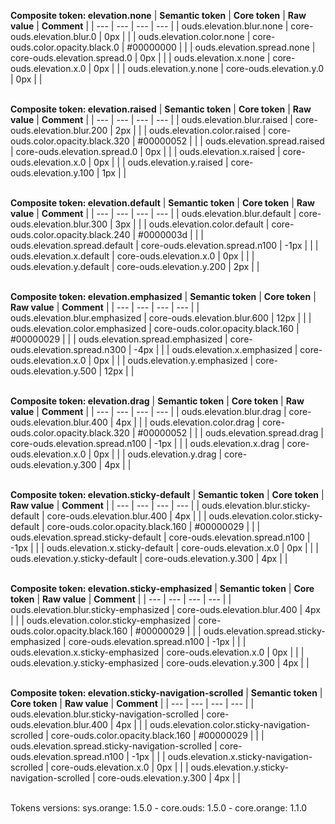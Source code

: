 **Composite token: elevation.none**
| **Semantic token** | **Core token** | **Raw value** | **Comment** |
| --- | --- | --- | --- |
| ouds.elevation.blur.none | core-ouds.elevation.blur.0 | 0px |  |
| ouds.elevation.color.none | core-ouds.color.opacity.black.0 | #00000000 |  |
| ouds.elevation.spread.none | core-ouds.elevation.spread.0 | 0px |  |
| ouds.elevation.x.none | core-ouds.elevation.x.0 | 0px |  |
| ouds.elevation.y.none | core-ouds.elevation.y.0 | 0px |  |

<br>**Composite token: elevation.raised**
| **Semantic token** | **Core token** | **Raw value** | **Comment** |
| --- | --- | --- | --- |
| ouds.elevation.blur.raised | core-ouds.elevation.blur.200 | 2px |  |
| ouds.elevation.color.raised | core-ouds.color.opacity.black.320 | #00000052 |  |
| ouds.elevation.spread.raised | core-ouds.elevation.spread.0 | 0px |  |
| ouds.elevation.x.raised | core-ouds.elevation.x.0 | 0px |  |
| ouds.elevation.y.raised | core-ouds.elevation.y.100 | 1px |  |

<br>**Composite token: elevation.default**
| **Semantic token** | **Core token** | **Raw value** | **Comment** |
| --- | --- | --- | --- |
| ouds.elevation.blur.default | core-ouds.elevation.blur.300 | 3px |  |
| ouds.elevation.color.default | core-ouds.color.opacity.black.240 | #0000003d |  |
| ouds.elevation.spread.default | core-ouds.elevation.spread.n100 | -1px |  |
| ouds.elevation.x.default | core-ouds.elevation.x.0 | 0px |  |
| ouds.elevation.y.default | core-ouds.elevation.y.200 | 2px |  |

<br>**Composite token: elevation.emphasized**
| **Semantic token** | **Core token** | **Raw value** | **Comment** |
| --- | --- | --- | --- |
| ouds.elevation.blur.emphasized | core-ouds.elevation.blur.600 | 12px |  |
| ouds.elevation.color.emphasized | core-ouds.color.opacity.black.160 | #00000029 |  |
| ouds.elevation.spread.emphasized | core-ouds.elevation.spread.n300 | -4px |  |
| ouds.elevation.x.emphasized | core-ouds.elevation.x.0 | 0px |  |
| ouds.elevation.y.emphasized | core-ouds.elevation.y.500 | 12px |  |

<br>**Composite token: elevation.drag**
| **Semantic token** | **Core token** | **Raw value** | **Comment** |
| --- | --- | --- | --- |
| ouds.elevation.blur.drag | core-ouds.elevation.blur.400 | 4px |  |
| ouds.elevation.color.drag | core-ouds.color.opacity.black.320 | #00000052 |  |
| ouds.elevation.spread.drag | core-ouds.elevation.spread.n100 | -1px |  |
| ouds.elevation.x.drag | core-ouds.elevation.x.0 | 0px |  |
| ouds.elevation.y.drag | core-ouds.elevation.y.300 | 4px |  |

<br>**Composite token: elevation.sticky-default**
| **Semantic token** | **Core token** | **Raw value** | **Comment** |
| --- | --- | --- | --- |
| ouds.elevation.blur.sticky-default | core-ouds.elevation.blur.400 | 4px |  |
| ouds.elevation.color.sticky-default | core-ouds.color.opacity.black.160 | #00000029 |  |
| ouds.elevation.spread.sticky-default | core-ouds.elevation.spread.n100 | -1px |  |
| ouds.elevation.x.sticky-default | core-ouds.elevation.x.0 | 0px |  |
| ouds.elevation.y.sticky-default | core-ouds.elevation.y.300 | 4px |  |

<br>**Composite token: elevation.sticky-emphasized**
| **Semantic token** | **Core token** | **Raw value** | **Comment** |
| --- | --- | --- | --- |
| ouds.elevation.blur.sticky-emphasized | core-ouds.elevation.blur.400 | 4px |  |
| ouds.elevation.color.sticky-emphasized | core-ouds.color.opacity.black.160 | #00000029 |  |
| ouds.elevation.spread.sticky-emphasized | core-ouds.elevation.spread.n100 | -1px |  |
| ouds.elevation.x.sticky-emphasized | core-ouds.elevation.x.0 | 0px |  |
| ouds.elevation.y.sticky-emphasized | core-ouds.elevation.y.300 | 4px |  |

<br>**Composite token: elevation.sticky-navigation-scrolled**
| **Semantic token** | **Core token** | **Raw value** | **Comment** |
| --- | --- | --- | --- |
| ouds.elevation.blur.sticky-navigation-scrolled | core-ouds.elevation.blur.400 | 4px |  |
| ouds.elevation.color.sticky-navigation-scrolled | core-ouds.color.opacity.black.160 | #00000029 |  |
| ouds.elevation.spread.sticky-navigation-scrolled | core-ouds.elevation.spread.n100 | -1px |  |
| ouds.elevation.x.sticky-navigation-scrolled | core-ouds.elevation.x.0 | 0px |  |
| ouds.elevation.y.sticky-navigation-scrolled | core-ouds.elevation.y.300 | 4px |  |

<br>Tokens versions: sys.orange: 1.5.0 - core.ouds: 1.5.0 - core.orange: 1.1.0